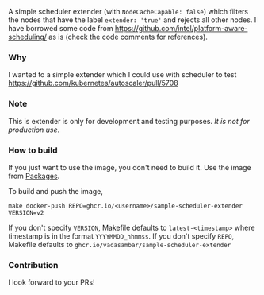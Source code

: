 A simple scheduler extender (with `NodeCacheCapable: false`) which filters the nodes that have the label `extender: 'true'` and rejects all other nodes. I have borrowed some code from https://github.com/intel/platform-aware-scheduling/ as is (check the code comments for references).

### Why
I wanted to a simple extender which I could use with scheduler to test https://github.com/kubernetes/autoscaler/pull/5708

### Note
This is extender is only for development and testing purposes. _It is not for production use_. 

### How to build
If you just want to use the image, you don't need to build it. Use the image from [Packages](https://github.com/vadasambar/sample-scheduler-extender/pkgs/container/sample-scheduler-extender).

To build and push the image,
```
make docker-push REPO=ghcr.io/<username>/sample-scheduler-extender VERSION=v2
```
If you don't specify `VERSION`, Makefile defaults to `latest-<timestamp>` where timestamp is in the format `YYYYMMDD_hhmmss`.
If you don't specify `REPO`, Makefile defaults to `ghcr.io/vadasambar/sample-scheduler-extender`

### Contribution
I look forward to your PRs!